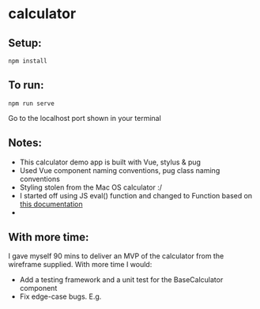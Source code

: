 # calculator

## Setup:
```
npm install
```

## To run:
```
npm run serve
```
Go to the localhost port shown in your terminal

## Notes:
- This calculator demo app is built with Vue, stylus & pug
- Used Vue component naming conventions, pug class naming conventions
- Styling stolen from the Mac OS calculator :/
- I started off using JS eval() function and changed to Function based on [this documentation](https://developer.mozilla.org/en-US/docs/Web/JavaScript/Reference/Global_Objects/eval#never_use_eval!)
- 

## With more time:
I gave myself 90 mins to deliver an MVP of the calculator from the wireframe supplied. With more time I would:
- Add a testing framework and a unit test for the BaseCalculator component
- Fix edge-case bugs. E.g. 
